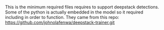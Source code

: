 This is the minimum required files requires to support deepstack detections.
Some of the python is actually embedded in the model so it required including in order to function.
They came from this repo: https://github.com/johnolafenwa/deepstack-trainer.git
